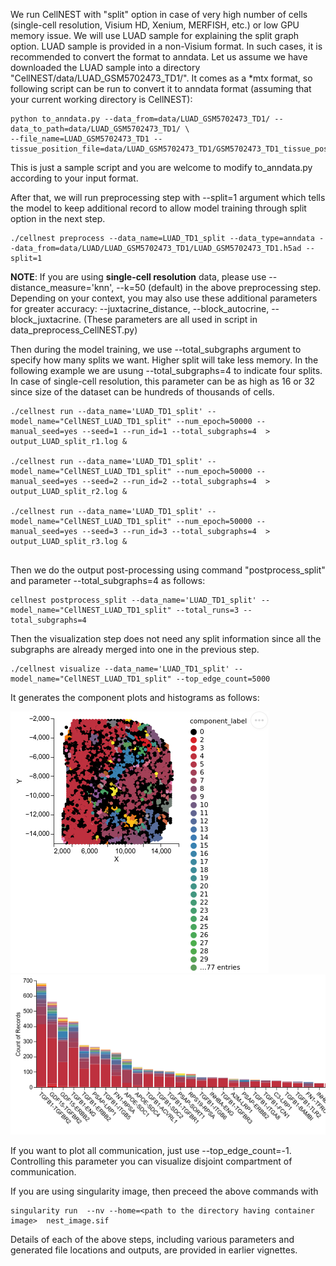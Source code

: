 We run CellNEST with "split" option in case of very high number of cells (single-cell resolution, Visium HD, Xenium, MERFISH, etc.) 
or low GPU memory issue. We will use LUAD sample for explaining the split graph option. LUAD sample is provided in a non-Visium format. 
In such cases, it is recommended to convert the format to anndata. Let us assume we have downloaded the LUAD sample
into a directory "CellNEST/data/LUAD_GSM5702473_TD1/". It comes as a *mtx format, so following script can be run to convert it 
to anndata format (assuming that your current working directory is CellNEST):
```
python to_anndata.py --data_from=data/LUAD_GSM5702473_TD1/ --data_to_path=data/LUAD_GSM5702473_TD1/ \
--file_name=LUAD_GSM5702473_TD1 --tissue_position_file=data/LUAD_GSM5702473_TD1/GSM5702473_TD1_tissue_positions_list.csv
```
This is just a sample script and you are welcome to modify to_anndata.py according to your input format. 

After that, we will run preprocessing step with --split=1 argument which tells the model to keep additional record to allow 
model training through split option in the next step. 

```
./cellnest preprocess --data_name=LUAD_TD1_split --data_type=anndata --data_from=data/LUAD/LUAD_GSM5702473_TD1/LUAD_GSM5702473_TD1.h5ad --split=1 
```
**NOTE**: If you are using **single-cell resolution** data, please use --distance_measure='knn',  --k=50 (default) in the above preprocessing step. 
Depending on your context, you may also use these additional parameters for greater accuracy: --juxtacrine_distance, --block_autocrine, --block_juxtacrine.
(These parameters are all used in script in data_preprocess_CellNEST.py)

Then during the model training, we use --total_subgraphs argument to specify how many splits we want. 
Higher split will take less memory. In the following example we are usung --total_subgraphs=4 to indicate four splits. 
In case of single-cell resolution, this parameter can be as high as 16 or 32 since size of the dataset 
can be hundreds of thousands of cells. 

```
./cellnest run --data_name='LUAD_TD1_split' --model_name="CellNEST_LUAD_TD1_split" --num_epoch=50000 --manual_seed=yes --seed=1 --run_id=1 --total_subgraphs=4  > output_LUAD_split_r1.log &

./cellnest run --data_name='LUAD_TD1_split' --model_name="CellNEST_LUAD_TD1_split" --num_epoch=50000 --manual_seed=yes --seed=2 --run_id=2 --total_subgraphs=4  > output_LUAD_split_r2.log &

./cellnest run --data_name='LUAD_TD1_split' --model_name="CellNEST_LUAD_TD1_split" --num_epoch=50000 --manual_seed=yes --seed=3 --run_id=3 --total_subgraphs=4  > output_LUAD_split_r3.log &
 
```

Then we do the output post-processing using command "postprocess_split" and parameter --total_subgraphs=4 as follows:
```
cellnest postprocess_split --data_name='LUAD_TD1_split' --model_name="CellNEST_LUAD_TD1_split" --total_runs=3 --total_subgraphs=4
```

Then the visualization step does not need any split information since all the subgraphs are already merged into one in the previous step. 
```
./cellnest visualize --data_name='LUAD_TD1_split' --model_name="CellNEST_LUAD_TD1_split" --top_edge_count=5000
```
It generates the component plots and histograms as follows:


![](../images/component_luad_split.png)
![](../images/histograms_luad_split.png)


If you want to plot all communication, just use --top_edge_count=-1. Controlling this parameter you can visualize disjoint compartment of communication.


If you are using singularity image, then preceed the above commands with 
```
singularity run  --nv --home=<path to the directory having container image>  nest_image.sif
```

Details of each of the above steps, including various parameters and generated file locations and outputs, are provided in earlier vignettes. 
